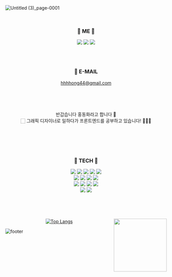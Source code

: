 
![Untitled (3)_page-0001](https://user-images.githubusercontent.com/109756791/210318446-9cca5736-d4ab-49ad-be29-d933d7b6427d.jpg)


<div align="center">
  
  <br>
  
### 🍎 ME 🍏

<a href="https://www.instagram.com/fairytale779_/" target="_blank"><img src="https://img.shields.io/badge/Instagram-E4405F?style=flat-square&logo=Instagram&logoColor=white"/></a>
<a href="https://www.facebook.com/profile.php?id=100011311354653" target="_blank"><img src="https://img.shields.io/badge/Facebook-1877F2?style=flat-square&logo=Facebook&logoColor=white"/></a>
<a href="https://velog.io/@fairytale779" target="_blank"><img src="https://img.shields.io/badge/Velog-20C997?style=flat-square&logo=Velog&logoColor=white"/></a>
  
   <br>
  <br>
  
  ### 💌 E-MAIL
  hhhhong44@gmail.com
  
  <br>
  <br>
  <br>
  
  반갑습니다 홍동화라고 합니다 👐 <br>🏻
  그래픽 디자이너로 일하다가 프론트엔드를 공부하고 있습니다! 🧚🏻‍♀️
  
 
  <br>
  <br>
  <br>
  <br>
  
  
### 🌼 TECH 🌼
<img src="https://img.shields.io/badge/javascript-F7DF1E?style=for-the-badge&logo=javascript&logoColor=black">
<img src="https://img.shields.io/badge/react-61DAFB?style=for-the-badge&logo=react&logoColor=black">
<img src="https://img.shields.io/badge/html-E34F26?style=for-the-badge&logo=html5&logoColor=white">
<img src="https://img.shields.io/badge/css-1572B6?style=for-the-badge&logo=css3&logoColor=white"> 
<img src="https://img.shields.io/badge/github-181717?style=for-the-badge&logo=github&logoColor=white"> <br>
<img src="https://img.shields.io/badge/styled_components-DB7093?style=for-the-badge&logo=styled-components&logoColor=white">
<img src="https://img.shields.io/badge/Axios-5A29E4?style=for-the-badge&logo=Axios&logoColor=white">
<img src="https://img.shields.io/badge/React_Router-5A29E4?style=for-the-badge&logo=React Router&logoColor=white">
<img src="https://img.shields.io/badge/Zustand-004008?style=for-the-badge&logo=Zustand&logoColor=white"> <br>
  
<img src="https://img.shields.io/badge/vue.js-4FC08D?style=for-the-badge&logo=vue.js&logoColor=white">
<img src="https://img.shields.io/badge/jquery-0769AD?style=for-the-badge&logo=jquery&logoColor=white">
<img src="https://img.shields.io/badge/Adobe_llustrator-FF9A00?style=for-the-badge&logo=Adobe Illustrator&logoColor=white"> 
<img src="https://img.shields.io/badge/Adobe_Photoshop-31A8FF?style=for-the-badge&logo=Adobe Photoshop&logoColor=white"><br>
<img src="https://img.shields.io/badge/Adobe_InDesign-FF3366?style=for-the-badge&logo=Adobe InDesign&logoColor=white">
<img src="https://img.shields.io/badge/Adobe_Premiere Pro-9999FF?style=for-the-badge&logo=Adobe Premiere Pro&logoColor=white">
  
  
  <br> <br> <br>
  
  [![Top Langs](https://github-readme-stats.vercel.app/api/top-langs/?username=fairytale779&layout=compact&title_color=AD1457)](https://github.com/fairytale779/github-readme-stats)
  <img align='right' src="https://github-readme-stats.vercel.app/api?username=fairytale779&title_color=AD1457&text_color=F48FB1" height="165">
  
  
  
 
</div>


![footer](https://capsule-render.vercel.app/api?type=waving&color=0:FFb6c1,100:ff7e9d&height=300&descSize=30&section=footer&fontSize=70&fontColor=E4E8DB&animation=fadeIn)
